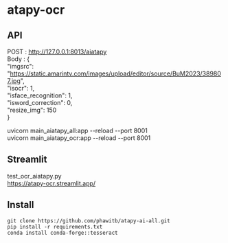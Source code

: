 # atapy-ocr

## API
POST : http://127.0.0.1:8013/aiatapy  
Body : {  
  "imgsrc": "https://static.amarintv.com/images/upload/editor/source/BuM2023/389807.jpg",  
  "isocr": 1,  
  "isface_recognition": 1,  
  "isword_correction": 0,  
  "resize_img": 150  
}  

uvicorn main_aiatapy_all:app --reload --port 8001    
uvicorn main_aiatapy_ocr:app --reload --port 8001


## Streamlit  
test_ocr_aiatapy.py    
https://atapy-ocr.streamlit.app/  


## Install
```
git clone https://github.com/phawitb/atapy-ai-all.git
pip install -r requirements.txt
conda install conda-forge::tesseract
```
